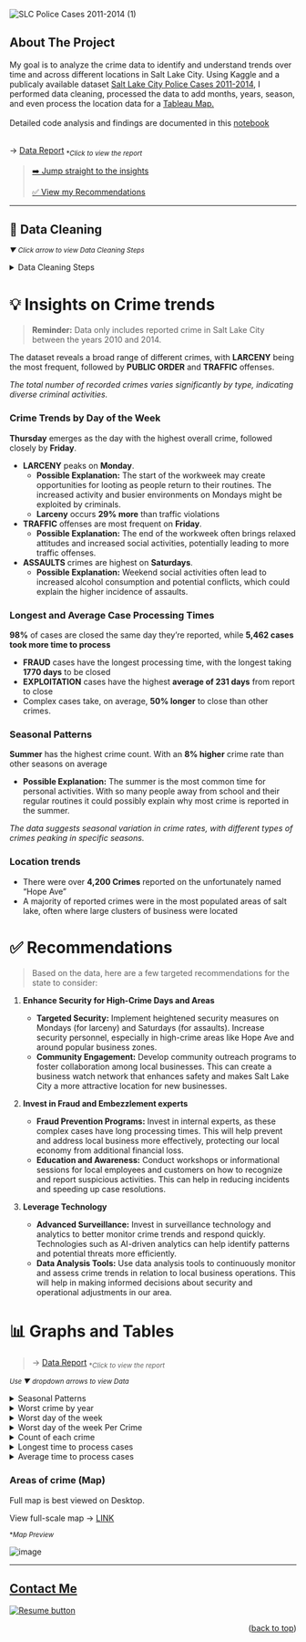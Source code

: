 <a name="readme-top"></a>

![SLC Police Cases 2011-2014 (1)](https://github.com/user-attachments/assets/6501f271-371a-48e5-91fb-cb8635e5e20c)


## About The Project
My goal is to analyze the crime data to identify and understand trends over time and across different locations in Salt Lake City.
Using Kaggle and a publicaly available dataset [Salt Lake City Police Cases 2011-2014](https://www.opendatanetwork.com/dataset/opendata.utah.gov/a56y-d97m), I performed data cleaning, processed the data to add months, years, season, and even process the location data for a [Tableau Map.](https://public.tableau.com/views/SLCCrimeReports2010-2014/Dashboard1?:language=en-US&:sid=&:redirect=auth&:display_count=n&:origin=viz_share_link)
<br>
<br>
Detailed code analysis and findings are documented in this [notebook](https://www.kaggle.com/code/cameronseamons/slc-crime-data-2010-2014)
<br>
<br>

→ [Data Report](https://www.canva.com/design/DAGQ3-L9EaI/pbXbXFWactecFB4y8hVrIg/view)   <sub>**Click to view the report*</sub>

><p align="left"><a href="#insights"> ➡️ Jump straight to the insights</a></p>
>
><p align="left"><a href="#recommend"> ✅ View my Recommendations</a></p>
>


<hr>

## 🧹 Data Cleaning
<sub>*▼ Click arrow to view Data Cleaning Steps*</sub>

<details>
    <summary>Data Cleaning Steps</summary>
    <br>
    
- **Deal with Duplicates:**
    - Identified and removed Duplicates that were not purposeful
- **Fix or Remove NA Values:**
    - Removed rows/columns with NA values
    - Separated data into two to track same day closing, and cases that took time to close
- **Correct Incorrect Data:**
    - Some cases were listed as ‘Closed’ before they were reported
- **Handling Missing Values:**
    - Missing values are different than NA values
    - Handled a few cases of missing data (2015 was removed as it only had under 100 cases total and would skew yearly results)
- **Fix Data Types:**
    - Converted all dates to date types
    - Converted location data to longitude and latitude for mapping
- **Fix Column Names:**
    - Standardizes column names and removed for easier understanding
    - Removed irrelevant columns to simplify the data we are working with
- **Handling Outliers:**
    - Used Interquartile Range (IQR) to identify outliers
    - Split data in two with and without outliers to identify their significance
- **Standardizing Formats:**
    - Ensure consistency in date formats and numerical formats for graphing and calculations
- **Data Validation:**
    - Performed consistency checks to verify data
- **Data Aggregation:**
    - Grouped data by Crime and by dates to discover trends
    - Aggregate existing data to create new values to help identify trends
- **Documenting Steps:**
    - Keep a record of the data cleaning steps performed to ensure reproducibility and to provide clarity for your future self or other team members.
</details>

<a name="insights"></a>
# 💡 Insights on Crime trends

> **Reminder:** 
Data only includes reported crime in Salt Lake City between the years 2010 and 2014.
> 

The dataset reveals a broad range of different crimes, with **LARCENY** being the most frequent, followed by **PUBLIC ORDER** and **TRAFFIC** offenses.

*The total number of recorded crimes varies significantly by type, indicating diverse criminal activities.*

### **Crime Trends by Day of the Week**

**Thursday** emerges as the day with the highest overall crime, followed closely by **Friday**.

- **LARCENY** peaks on **Monday**.
    - **Possible Explanation:** The start of the workweek may create opportunities for looting as people return to their routines. The increased activity and busier environments on Mondays might be exploited by criminals.
    - **Larceny** occurs **29% more** than traffic violations
- **TRAFFIC** offenses are most frequent on **Friday**.
    - **Possible Explanation:** The end of the workweek often brings relaxed attitudes and increased social activities, potentially leading to more traffic offenses.
- **ASSAULTS** crimes are highest on **Saturdays**.
    - **Possible Explanation:** Weekend social activities often lead to increased alcohol consumption and potential conflicts, which could explain the higher incidence of assaults.

### Longest and Average Case Processing Times

**98%** of cases are closed the same day they’re reported, while **5,462 cases took more time to process**

- **FRAUD** cases have the longest processing time, with the longest taking **1770 days** to be closed
- **EXPLOITATION** cases have the highest **average of 231 days** from report to close
- Complex cases take, on average, **50% longer** to close than other crimes.

### Seasonal Patterns

**Summer** has the highest crime count. With an **8% higher** crime rate than other seasons on average

- **Possible Explanation:** The summer is the most common time for personal activities. With so many people away from school and their regular routines it could possibly explain why most crime is reported in the summer.

*The data suggests seasonal variation in crime rates, with different types of crimes peaking in specific seasons.*

### Location trends

- There were over **4,200 Crimes** reported on the unfortunately named “Hope Ave”
- A majority of reported crimes were in the most populated areas of salt lake, often where large clusters of business were located
  

<a name="recommend"></a>
# ✅ Recommendations

> Based on the data, here are a few targeted recommendations for the state to consider:
> 
1. **Enhance Security for High-Crime Days and Areas**
    - **Targeted Security:** Implement heightened security measures on Mondays (for larceny) and Saturdays (for assaults). Increase security personnel, especially in high-crime areas like Hope Ave and around popular business zones.
    - **Community Engagement:** Develop community outreach programs to foster collaboration among local businesses. This can create a business watch network that enhances safety and makes Salt Lake City a more attractive location for new businesses.
    
2. **Invest in Fraud and Embezzlement experts**
    - **Fraud Prevention Programs:** Invest in internal experts, as these complex cases have long processing times. This will help prevent and address local business more effectively, protecting our local economy from additional financial loss.
    - **Education and Awareness:** Conduct workshops or informational sessions for local employees and customers on how to recognize and report suspicious activities. This can help in reducing incidents and speeding up case resolutions.
3. **Leverage Technology**
    - **Advanced Surveillance:** Invest in surveillance technology and analytics to better monitor crime trends and respond quickly. Technologies such as AI-driven analytics can help identify patterns and potential threats more efficiently.
    - **Data Analysis Tools:** Use data analysis tools to continuously monitor and assess crime trends in relation to local business operations. This will help in making informed decisions about security and operational adjustments in our area.
# 📊 Graphs and Tables
> → [Data Report](https://www.canva.com/design/DAGQ3-L9EaI/pbXbXFWactecFB4y8hVrIg/view)  <sub>**Click to view the report*</sub>
>

<sub>*Use ▼ dropdown arrows to view Data*</sub>


<details>
<summary>Seasonal Patterns </summary>

### **Worst Season**

| Season | Total Crimes |
| --- | --- |
| Summer | 58704 |
| Fall | 54349 |
| Spring | 53351 |
| Winter | 49714 |

### **Worst 3 crimes per Season**

![image (1)](https://github.com/user-attachments/assets/c4cc14ae-71aa-411e-bf4a-fc9bdfa8bf77)


</details>

<details>
<summary>Worst crime by year</summary>

| Year | Worst Crime | Count |
| --- | --- | --- |
| 2010 | LARCENY | 10380 |
| 2011 | TRAFFIC | 9238 |
| 2012 | LARCENY | 11491 |
| 2013 | LARCENY | 11894 |
| 2014 | LARCENY | 12756 |

</details>

<details>
<summary>Worst day of the week</summary>

| Day of Week | Count |
| --- | --- |
| Thursday | 33575 |
| Friday | 33184 |
| Wednesday | 31949 |
| Tuesday | 30946 |
| Monday | 30585 |
| Saturday | 30559 |
| Sunday | 25320 |

</details>

<details>
<summary>Worst day of the week Per Crime</summary>

| Crime | Day of Week | Count |
| --- | --- | --- |
| LARCENY | Monday | 5907 |
| TRAFFIC | Friday | 5282 |
| PUBLIC ORDER | Friday | 5223 |
| PUBLIC PEACE | Thursday | 2722 |
| ASSAULT | Saturday | 2508 |
| ESCAPE | Thursday | 2409 |
| INV OF PRIVACY | Thursday | 1658 |
| DRUGS | Thursday | 1638 |
| DAMAGED PROP | Monday | 1605 |
| STOLEN VEHICLE | Monday | 1218 |
| BURGLARY | Monday | 1115 |
| LIQUOR | Wednesday | 1052 |
| FRAUD | Friday | 646 |
| OBST POLICE | Saturday | 440 |
| FAMILY OFFENSES | Friday | 299 |
| ROBBERY | Saturday | 251 |
| FORGERY | Tuesday | 206 |
| WEAPON OFFENSE | Friday | 182 |
| COMMERCIAL SEX | Thursday | 145 |
| MORALS-DECENCY | Thursday | 143 |
| SEXUAL OFFENSE | Thursday | 125 |
| SEXUAL ASSAULT | Sunday | 83 |
| PUB PEACE-HOST | Monday | 75 |
| STOLEN PROP | Wednesday | 74 |
| KIDNAP | Friday | 55 |
| ARSON | Friday | 43 |
| CONSERVATION | Sunday | 29 |
| HEALTH/SAFETY | Wednesday | 23 |
| OBST JUDICIAL | Wednesday | 22 |
| SEX OFFENSES | Wednesday | 19 |
| COUNTERFEITING | Monday | 17 |
| EMBEZZLEMENT | Wednesday | 12 |
| PORNOGRAPHY | Friday | 12 |
| WEAPONS | Thursday | 8 |
| PROPERTY CRIME | Tuesday | 7 |
| JUVENILE OFF | Monday | 7 |
| HOMICIDE | Saturday | 7 |
| EXTORTION | Tuesday | 7 |
| THREATS | Thursday | 7 |
| EXPLOITATION | Friday | 3 |
| RUNAWAY JUV | Tuesday | 3 |
| PUB PEACE | Saturday | 2 |
| STOLEN VEH | Wednesday | 1 |
| BRIBERY | Monday | 1 |
| CIVIL RIGHTS | Saturday | 1 |
| TAX REVENUE | Thursday | 1 |
| CRIMES AGNST PER | Monday | 1 |
| OBST JUD | Friday | 1 |
| ENTICEMENT | Friday | 1 |
| SMUGGLING | Monday | 1 |
| EXPL-HUMAN TRF | Monday | 1 |
| PRIV | Monday | 1 |
| GAMBLING | Sunday | 1 |
| IMMIGRATION | Monday | 1 |
| ABORTION | Monday | 1 |


</details>

<details>
<summary>Count of each crime</summary>

| Crime | Count |
| --- | --- |
| LARCENY | 55709 |
| PUBLIC ORDER | 43825 |
| TRAFFIC | 43171 |
| PUBLIC PEACE | 22357 |
| ASSAULT | 20331 |
| ESCAPE | 19552 |
| DAMAGED PROP | 15065 |
| DRUGS | 12502 |
| STOLEN VEHICLE | 11303 |
| INV OF PRIVACY | 10548 |
| BURGLARY | 9630 |
| LIQUOR | 7484 |
| FRAUD | 6175 |
| OBST POLICE | 3145 |
| ROBBERY | 2002 |
| FAMILY OFFENSES | 1918 |
| FORGERY | 1808 |
| WEAPON OFFENSE | 1462 |
| MORALS-DECENCY | 1012 |
| COMMERCIAL SEX | 996 |
| SEXUAL OFFENSE | 763 |
| SEXUAL ASSAULT | 750 |
| STOLEN PROP | 548 |
| KIDNAP | 333 |
| PUB PEACE-HOST | 283 |
| ARSON | 268 |
| OBST JUDICIAL | 215 |
| CONSERVATION | 176 |
| HEALTH/SAFETY | 136 |
| SEX OFFENSES | 120 |
| COUNTERFEITING | 116 |
| EMBEZZLEMENT | 62 |
| PORNOGRAPHY | 58 |
| PROPERTY CRIME | 47 |
| WEAPONS | 43 |
| EXTORTION | 41 |
| JUVENILE OFF | 31 |
| HOMICIDE | 30 |
| THREATS | 17 |
| RUNAWAY JUV | 13 |
| SMUGGLING | 7 |
| GAMBLING | 6 |
| EXPLOITATION | 5 |
| PUB PEACE | 4 |
| PRIV | 3 |
| CRIMES AGNST PER | 2 |
| IMMIGRATION | 2 |
| BRIBERY | 2 |
| STOLEN VEH | 1 |
| ABORTION | 1 |
| EXPL-HUMAN TRF | 1 |
| TEST | 1 |
| OBST JUD | 1 |
| ENTICEMENT | 1 |
| CIVIL RIGHTS | 1 |
| TAX REVENUE | 1 |

</details>

<details>
<summary>Longest time to process cases</summary>

| Crime | Case Duration |
| --- | --- |
| FRAUD | 1770 |
| PUBLIC PEACE | 1536 |
| PUBLIC ORDER | 1403 |
| EXPLOITATION | 1154 |
| LARCENY | 1134 |

</details>

<details>
<summary>Average time to process cases</summary>

| Crime | Case Duration |
| --- | --- |
| EXPLOITATION | 230.80 |
| FRAUD | 11.83 |
| EMBEZZLEMENT | 8.88 |
| KIDNAP | 4.25 |
| FORGERY | 4.04 |

</details>

### Areas of crime (Map)

Full map is best viewed on Desktop.

View full-scale map →  [LINK](https://public.tableau.com/shared/PYGJGN2XC?:display_count=n&:origin=viz_share_link)

<sub>**Map Preview*</sub>

![image](https://github.com/user-attachments/assets/9fe1414c-d4f3-4d61-b21a-5ac30164013c)


----

<a name="Contact"></a> 
## <a href="https://camdoesdata.com/#contact">Contact Me</a>

  </table>
  <p style="margin-left: auto;">
    <a href="https://drive.google.com/file/d/1YaM4hDtt2-79ShBVTN06Y3BU79LvFw6J/view?usp=sharing" target="_blank" rel="noopener noreferrer">
      <img src="https://user-images.githubusercontent.com/121735588/215364205-abdfc0ac-53db-4733-8d43-b57c1bafb802.png" alt="Resume button">
    </a>
  </p>
</div>


<p align="right">(<a href="#readme-top">back to top</a>)</p>

